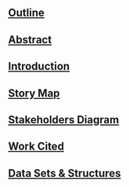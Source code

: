 ## [Outline](https://github.com/gabisteele/thesis/blob/master/writing/outline.md)

## [Abstract](https://github.com/gabisteele/thesis/blob/master/writing/abstractTech%2BTraumaConf.md)

## [Introduction](https://github.com/gabisteele/thesis/blob/master/writing/introduction.md)

## [Story Map](https://github.com/gabisteele/thesis/blob/master/writing/storyMap.md)

## [Stakeholders Diagram](https://github.com/gabisteele/thesis/blob/master/writing/StakeholdersBreakdownDiagram.pdf)

## [Work Cited](https://github.com/gabisteele/thesis/blob/master/writing/WorkCited.md)

## [Data Sets & Structures](https://github.com/gabisteele/thesis/blob/master/writing/dataSets%2BStructures.md)

